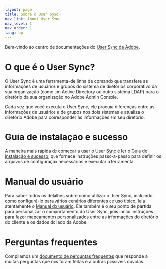 ```yaml
---
layout: page
title: Sobre o User Sync
nav_link: About User Sync
nav_level: 1
nav_order: 1
lang: bp
---
```


Bem-vindo ao centro de documentações do [User Sync da Adobe](https://github.com/adobe-apiplatform/user-sync.py).

# O que é o User Sync?

O User Sync é uma ferramenta-de linha de comando que transfere as informações de usuários e grupos
do sistema de diretórios corporativo da sua organização
(como um Active Directory ou outro sistema LDAP) para o
diretório da sua organização no Adobe Admin Console.

Cada vez que você executa o User Sync, ele procura diferenças entre as
informações de usuários e de grupos nos dois sistemas e atualiza o
diretório Adobe para corresponder às informações em seu diretório.

# Guia de instalação e sucesso

A maneira mais rápida de começar a usar o User Sync é ler o
[Guia de instalação e sucesso](success-guide/index.md), que fornece instruções
passo-a-passo para definir os arquivos de configuração necessários
e executar a ferramenta.

# Manual do usuário

Para saber todos os detalhes sobre como utilizar o User Sync, incluindo como configurá-lo
para vários cenários diferentes de uso típico, leia atentamente
o [Manual do usuário](user-manual/index.md). Ele também é o seu ponto de partida
para personalizar o comportamento do User Sync, pois inclui
instruções para fazer mapeamentos personalizados entre as informações do diretório do cliente
e os dados do lado da Adobe.

# Perguntas frequentes 

Compilamos um [documento de perguntas frequentes](FAQ/index.md) que responde a muitas perguntas que nos foram feitas e a outras possíveis dúvidas.

